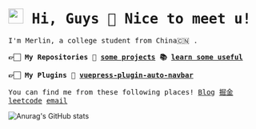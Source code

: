 <samp>
  <h1>
    <img src="https://emojis.slackmojis.com/emojis/images/1531849430/4246/blob-sunglasses.gif?1531849430" width="30"/>  
    Hi, Guys 👋 Nice to meet u!
  </h1>
  <p>I'm Merlin, a college student from China🇨🇳 .</p>
  <p style="font-weight:800;">
    👉🏻 My Repositories
    🎰 <a href="https://github/Merlin-Chest">some projects</a> 
    📚 <a href="https://github/learn-xxx">learn some useful</a> 
  </p>
  <p style="font-weight:800;">
    👉🏻 My Plugins
    🧩 <a href="https://github.com/Merlin218/vuepress-plugin-auto-navbar">vuepress-plugin-auto-navbar</a>
  </p>  
  <p>
    You can find me from these following places!
    <a href="https://blog.merlin218.top">Blog</a>
    <a href="https://juejin.cn/user/1847596772237719">掘金</a>
    <a href="https://leetcode.cn/u/merlin218">leetcode</a>
    <a href="mailto:863176846@qq.com">email</a>
  </p>
</samp>

<img src="https://github-readme-stats.vercel.app/api?username=Merlin218&theme=vue&hide_border=true&show_icons=true" alt="Anurag's GitHub stats" />
